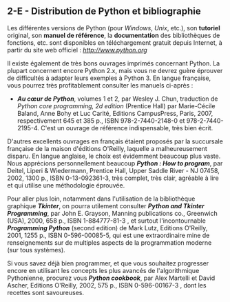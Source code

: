 ## 2-E - Distribution de Python et bibliographie

Les différentes versions de Python (pour *Windows*, *Unix*, etc.), son
**tutoriel** original, son **manuel de référence**, la **documentation**
des bibliothèques de fonctions, etc. sont disponibles en téléchargement
gratuit depuis Internet, à partir du site web officiel :
*http://www.python.org*

Il existe également de très bons ouvrages imprimés concernant Python. La
plupart concernent encore Python 2.x, mais vous ne devrez guère éprouver
de difficultés à adapter leurs exemples à Python 3. En langue française,
vous pourrez très profitablement consulter les manuels ci-après :

-   ***Au cœur de Python***, volumes 1 et 2, par Wesley J. Chun,
    traduction de *Python core programming, 2d edition* (Prentice Hall)
    par Marie-Cécile Baland, Anne Bohy et Luc Carité, Editions
    CampusPress, Paris, 2007, respectivement 645 et 385 p., ISBN
    978-2-7440-2148-0 et 978-2-7440-2195-4. C'est un ouvrage de
    référence indispensable, très bien écrit.

D'autres excellents ouvrages en français étaient proposés par la
succursale française de la maison d'éditions O'Reilly, laquelle a
malheureusement disparu. En langue anglaise, le choix est évidemment
beaucoup plus vaste. Nous apprécions personnellement beaucoup ***Python
: How to program***, par Deitel, Liperi & Wiedermann, Prentice Hall,
Upper Saddle River - NJ 07458, 2002, 1300 p., ISBN 0-13-092361-3, très
complet, très clair, agréable à lire et qui utilise une méthodologie
éprouvée.

Pour aller plus loin, notamment dans l'utilisation de la bibliothèque
graphique ***Tkinter***, on pourra utilement consulter ***Python and
Tkinter Programming***, par John E. Grayson, Manning publications co.,
Greenwich (USA), 2000, 658 p., ISBN 1-884777-81-3 , et surtout
l'incontournable ***Programming Python*** (second edition) de Mark Lutz,
Editions O'Reilly, 2001, 1255 p., ISBN 0-596-00085-5, qui est une
extraordinaire mine de renseignements sur de multiples aspects de la
programmation moderne (sur tous systèmes).

Si vous savez déjà bien programmer, et que vous souhaitez progresser
encore en utilisant les concepts les plus avancés de l'algorithmique
Pythonienne, procurez vous ***Python cookbook***, par Alex Martelli et
David Ascher, Editions O'Reilly, 2002, 575 p., ISBN 0-596-00167-3 , dont
les recettes sont savoureuses.

